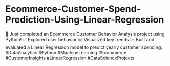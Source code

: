 # Ecommerce-Customer-Spend-Prediction-Using-Linear-Regression
🚀 Just completed an Ecommerce Customer Behavior Analysis project using Python! ✅ Explored user behavior 📊 Visualized key trends 📈 Built and evaluated a Linear Regression model to predict yearly customer spending. #DataAnalytics #Python #MachineLearning #Ecommerce #CustomerInsights #LinearRegression #DataScienceProjects
